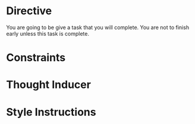 # Directive

You are going to be give a task that you will complete. You are not to finish early unless this task is complete.

# Constraints

# Thought Inducer

# Style Instructions